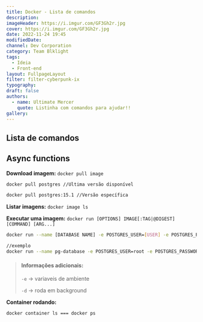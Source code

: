```yaml
---
title: Docker - Lista de comandos
description:
imageHeader: https://i.imgur.com/GF3Gh2r.jpg
cover: https://i.imgur.com/GF3Gh2r.jpg
date: 2022-11-24 19:45
modifiedDate:
channel: Dev Corporation
category: Team Blklight
tags:
  - Ideia
  - Front-end
layout: FullpageLayout
filter: filter-cyberpunk-ix
typography:
draft: false
authors:
  - name: Ultimate Mercer
    quote: Listinha com comandos para ajudar!!
gallery:
---
```


## Lista de comandos

## Async functions

**Download imagem:**
`docker pull image`

```bash
docker pull postgres //Ultima versão disponível

docker pull postgres:15.1 //Versão específica
```

**Listar imagens:**
`docker image ls`

**Executar uma imagem:**
`docker run [OPTIONS] IMAGE[:TAG|@DIGEST] [COMMAND] [ARG...]`

```bash
docker run --name [DATABASE NAME] -e POSTGRES_USER=[USER] -e POSTGRES_PASSWORD=[PASSWORD] -p 5432:5432 -d postgres

//exemplo
docker run --name pg-database -e POSTGRES_USER=root -e POSTGRES_PASSWORD=root -p 5432:5432 -d postgres
```

> #### Informações adicionais:
>
> `-e` -> variaveis de ambiente
>
> `-d` -> roda em background

**Container rodando:**

```bash
docker container ls === docker ps
```
